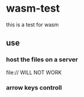 # wasm-test

this is a test for wasm

## use

### host the files on a server

file:// WILL NOT WORK

### arrow keys controll
